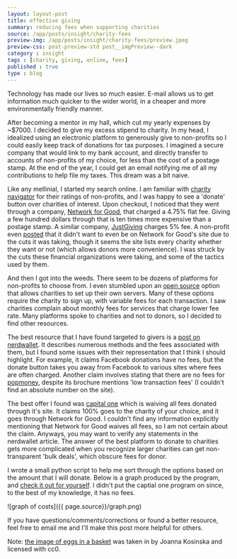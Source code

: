 ```yaml
---
layout: layout-post
title: effective giving
summary: reducing fees when supporting charities
source: /app/posts/insight/charity-fees
preview-img: /app/posts/insight/charity-fees/preview.jpeg
preview-css: post-preview-std post__imgPreview--dark
category : insight
tags : [charity, giving, online, fees]
published : true
type : blog
---
```


Technology has made our lives so much easier. E-mail allows us to get information much quicker to the wider world, in a cheaper and more environmentally friendly manner. 

After becoming a mentor in my hall, which cut my yearly expenses by ~$7000. I decided to give my excess stipend to charity. In my head, I idealized using an electronic platform to generously give to non-profits so I could easily keep track of donations for tax purposes. I imagined a secure company that would link to my bank account, and directly transfer to accounts of non-profits of my choice, for less than the cost of a postage stamp. At the end of the year, I could get an email notifying me of all my contributions to help file my taxes. This dream was a bit naive. 

Like any mellinial, I started my search online. I am familiar with [charity navigator](http://www.charitynavigator.org/) for their ratings of non-profits, and I was happy to see a 'donate' button over charities of interest. Upon checkout, I noticed that they went through a company, [Network for Good](http://www.networkforgood.com/), that charged a 4.75% flat fee. Giving a few hundred dollars through that is ten times more expensive than a postage stamp. A similar company, [JustGiving](https://www.justgiving.com/fees) charges 5% fee. A non-profit even [posted](http://www.ripoffreport.com/r/network-for-good/bethesda-maryland-20814/network-for-good-networkforgoodorg-rip-off-nonprofit-organizations-donations-bethesda-418759) that it didn't want to even be on Network for Good's site due to the cuts it was taking, though it seems the site lists every charity whether they want or not (which allows donors more convenience). I was struck by the cuts these financial organizations were taking, and some of the tactics used by them. 

And then I got into the weeds. There seem to be dozens of platforms for non-profits to choose from. I even stumbled upon an [open source](https://www.campaignion.org/pricing) option that allows charities to set up their own servers. Many of these options require the charity to sign up, with variable fees for each transaction. I saw charities complain about monthly fees for services that charge lower fee rate. Many platforms spoke to charities and not to donors, so I decided to find other resources.

The best resource that I have found targeted to givers is a [post on nerdwallet](https://www.nerdwallet.com/blog/nonprofits/donate-charities-corporations/0). It describes numerous methods and the fees associated with them, but I found some issues with their representation that I think I should highlight. For example, it claims Facebook donations have no fees, but the donate button takes you away from Facebook to various sites where fees are often charged. Another claim involves stating that there are no fees for [popmoney](https://www.popmoney.com/charity.html), despite its brochure mentions 'low transaction fees' (I couldn't find an absolute number on the site).

The best offer I found was [capital one](https://www.capitalone.com/give/faq/) which is waiving all fees donated through it's site. It claims 100% goes to the charity of your choice, and it goes through Network for Good. I couldn't find any information explicitly mentioning that Network for Good waives all fees, so I am not certain about the claim. Anyways, you may want to verify any statements in the nerdwallet article. The answer of the best platform to donate to charities gets more complicated when you recognize larger charities can get non-transparent 'bulk deals', which obscure fees for donor. 

I wrote a small python script to help me sort through the options based on the amount that I will donate. Below is a graph produced by the program, and [check it out for yourself](https://github.com/goldmanm/goldmanm.github.io/blob/master/app/posts/insight/charity-fees/charity%20donor%20fees.ipynb). I didn't put the captial one program on since, to the best of my knowledge, it has no fees.

![graph of costs]({{ page.source}}/graph.png)

If you have questions/comments/corrections or found a better resource, feel free to email me and I'll make this post more helpful for others. 


Note: [the image of eggs in a basket](https://unsplash.com/photos/TT28vvE-zZ8) was taken in by Joanna Kosinska and licensed with cc0.


